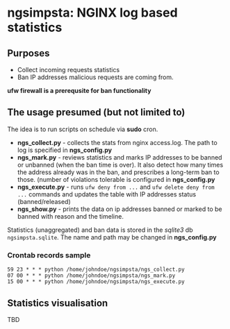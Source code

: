 # ngsimpsta: NGINX log based statistics

## Purposes

 * Collect incoming requests statistics
 * Ban IP addresses malicious requests are coming from.

 **ufw firewall is a prerequsite for ban functionality**


## The usage presumed (but not limited to)

The idea is to run scripts on schedule via **sudo** cron.

 * **ngs_collect.py** - collects the stats from nginx access.log. The path to log is specified in **ngs_config.py**
 * **ngs_mark.py** - reviews statistics and marks IP addresses to be banned or unbanned (when the ban time is over). It also detect how many times the address already was in the ban, and prescribes a long-term ban to those. (number of violations tolerable is configured in **ngs_config.py**
 * **ngs_execute.py** - runs `ufw deny from ...` and `ufw delete deny from ...` commands and updates the table with IP addresses status (banned/released)
 * **ngs_show.py** - prints the data on ip addresses banned or marked to be banned with reason and the timeline.

 Statistics (unaggregated) and ban data is stored in the *sqlite3* db `ngsimpsta.sqlite`. The name and path may be changed in **ngs_config.py**

### Crontab records sample

```
59 23 * * * python /home/johndoe/ngsimpsta/ngs_collect.py
07 00 * * * python /home/johndoe/ngsimpsta/ngs_mark.py
15 00 * * * python /home/johndoe/ngsimpsta/ngs_execute.py
```

 ## Statistics visualisation
 TBD